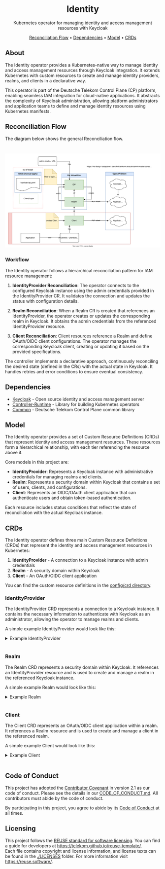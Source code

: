 <!--
SPDX-FileCopyrightText: 2025 Deutsche Telekom AG

SPDX-License-Identifier: CC0-1.0
-->

<p align="center">
  <h1 align="center">Identity</h1>
</p>

<p align="center">
  Kubernetes operator for managing identity and access management resources with Keycloak
</p>

<p align="center">
  <a href="#reconciliation"> Reconciliation Flow</a> •
  <a href="#dependencies">Dependencies</a> •
  <a href="#model">Model</a> •
  <a href="#crds">CRDs</a>
</p>

## About

The Identity operator provides a Kubernetes-native way to manage identity and access management resources through Keycloak integration. It extends Kubernetes with custom resources to create and manage identity providers, realms, and clients in a declarative way.

This operator is part of the Deutsche Telekom Control Plane (CP) platform, enabling seamless IAM integration for cloud-native applications. It abstracts the complexity of Keycloak administration, allowing platform administrators and application teams to define and manage identity resources using Kubernetes manifests.


## Reconciliation Flow
The diagram below shows the general Reconciliation flow.
# ![Flow](./docs/identity_overview.drawio.svg)


### Workflow
The Identity operator follows a hierarchical reconciliation pattern for IAM resource management:

1. **IdentityProvider Reconciliation**: The operator connects to the configured Keycloak instance using the admin credentials provided in the IdentityProvider CR. It validates the connection and updates the status with configuration details.

2. **Realm Reconciliation**: When a Realm CR is created that references an IdentityProvider, the operator creates or updates the corresponding realm in Keycloak. It obtains the admin credentials from the referenced IdentityProvider resource.

3. **Client Reconciliation**: Client resources reference a Realm and define OAuth/OIDC client configurations. The operator manages the corresponding Keycloak client, creating or updating it based on the provided specifications.

The controller implements a declarative approach, continuously reconciling the desired state (defined in the CRs) with the actual state in Keycloak. It handles retries and error conditions to ensure eventual consistency.

## Dependencies
- [Keycloak](https://www.keycloak.org/) - Open source identity and access management server
- [Controller-Runtime](https://github.com/kubernetes-sigs/controller-runtime) - Library for building Kubernetes operators
- [Common](../common/) - Deutsche Telekom Control Plane common library
## Model
The Identity operator provides a set of Custom Resource Definitions (CRDs) that represent identity and access management resources. These resources form a hierarchical relationship, with each tier referencing the resource above it.

Core models in this project are:
- **IdentityProvider**: Represents a Keycloak instance with administrative credentials for managing realms and clients.
- **Realm**: Represents a security domain within Keycloak that contains a set of users, clients, and configurations.
- **Client**: Represents an OIDC/OAuth client application that can authenticate users and obtain token-based authentication.

Each resource includes status conditions that reflect the state of reconciliation with the actual Keycloak instance.

## CRDs
The Identity operator defines three main Custom Resource Definitions (CRDs) that represent the identity and access management resources in Kubernetes:

1. **IdentityProvider** - A connection to a Keycloak instance with admin credentials
2. **Realm** - A security domain within Keycloak
3. **Client** - An OAuth/OIDC client application

You can find the custom resource definitions in the [config/crd directory](./config/crd/).

### IdentityProvider
The IdentityProvider CRD represents a connection to a Keycloak instance. It contains the necessary information to authenticate with Keycloak as an administrator, allowing the operator to manage realms and clients.

A simple example IdentityProvider would look like this:

<details>
  <summary>Example IdentityProvider</summary>

  ```yaml
  apiVersion: identity.cp.ei.telekom.de/v1
  kind: IdentityProvider
  metadata:
    name: idp-germany
    namespace: default
    labels:
      app.kubernetes.io/name: idp-germany
      cp.ei.telekom.de/zone: dataplane1
      cp.ei.telekom.de/environment: poc
  spec:
    adminUrl: "https://keycloak.example.com/auth/admin/realms/"
    adminClientId: "admin-cli"
    adminUserName: "admin"
    adminPassword: "password"
  ```
</details><br />

### Realm
The Realm CRD represents a security domain within Keycloak. It references an IdentityProvider resource and is used to create and manage a realm in the referenced Keycloak instance.

A simple example Realm would look like this:

<details>
  <summary>Example Realm</summary>

  ```yaml
  apiVersion: identity.cp.ei.telekom.de/v1
  kind: Realm
  metadata:
    name: realm-germany
    namespace: default
    labels:
      app.kubernetes.io/name: realm-germany
      cp.ei.telekom.de/zone: dataplane1
      cp.ei.telekom.de/environment: poc
  spec:
    identityProvider:
      name: idp-germany
      namespace: default
  ```
</details><br />

### Client
The Client CRD represents an OAuth/OIDC client application within a realm. It references a Realm resource and is used to create and manage a client in the referenced realm.

A simple example Client would look like this:

<details>
  <summary>Example Client</summary>

  ```yaml
  apiVersion: identity.cp.ei.telekom.de/v1
  kind: Client
  metadata:
    name: client-germany
    namespace: default
    labels:
      app.kubernetes.io/name: client-germany
      cp.ei.telekom.de/zone: dataplane1
      cp.ei.telekom.de/environment: poc
  spec:
    realm:
      name: realm-germany
      namespace: default
    clientId: "client-germany"
    clientSecret: "topsecret"
  ```
</details><br />

## Code of Conduct

This project has adopted the [Contributor Covenant](https://www.contributor-covenant.org/) in version 2.1 as our code of conduct. Please see the details in our [CODE_OF_CONDUCT.md](CODE_OF_CONDUCT.md). All contributors must abide by the code of conduct.

By participating in this project, you agree to abide by its [Code of Conduct](./CODE_OF_CONDUCT.md) at all times.

## Licensing

This project follows the [REUSE standard for software licensing](https://reuse.software/). You can find a guide for developers at https://telekom.github.io/reuse-template/.   
Each file contains copyright and license information, and license texts can be found in the [./LICENSES](./LICENSES) folder. For more information visit https://reuse.software/.